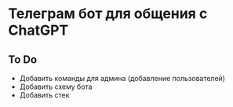 # Телеграм бот для общения с ChatGPT
## To Do
- Добавить команды для админа (добавление пользователей)
- Добавить схему бота
- Добавить стек
